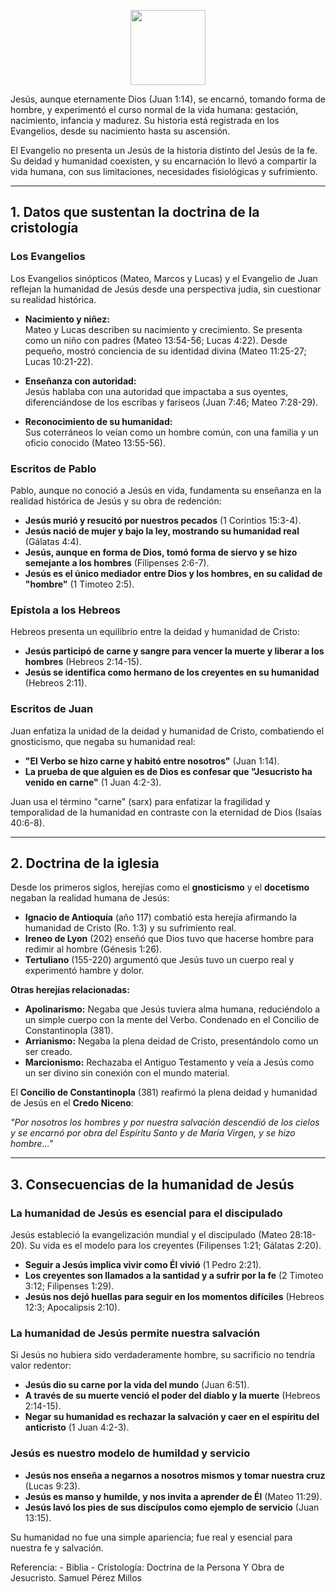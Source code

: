 <p align="center">
  <img src="https://storage2.snappages.site/V8C9R3/assets/images/19524442_1136x1136_500.png" width="120"/>
</p>


Jesús, aunque eternamente Dios (Juan 1:14), se encarnó, tomando forma de hombre, y experimentó el curso normal de la vida humana: gestación, nacimiento, infancia y madurez. Su historia está registrada en los Evangelios, desde su nacimiento hasta su ascensión.  

El Evangelio no presenta un Jesús de la historia distinto del Jesús de la fe. Su deidad y humanidad coexisten, y su encarnación lo llevó a compartir la vida humana, con sus limitaciones, necesidades fisiológicas y sufrimiento.  

---

## **1. Datos que sustentan la doctrina de la cristología**  

### **Los Evangelios**  
Los Evangelios sinópticos (Mateo, Marcos y Lucas) y el Evangelio de Juan reflejan la humanidad de Jesús desde una perspectiva judía, sin cuestionar su realidad histórica.  

- **Nacimiento y niñez:**  
  Mateo y Lucas describen su nacimiento y crecimiento. Se presenta como un niño con padres (Mateo 13:54-56; Lucas 4:22). Desde pequeño, mostró conciencia de su identidad divina (Mateo 11:25-27; Lucas 10:21-22).  

- **Enseñanza con autoridad:**  
  Jesús hablaba con una autoridad que impactaba a sus oyentes, diferenciándose de los escribas y fariseos (Juan 7:46; Mateo 7:28-29).  

- **Reconocimiento de su humanidad:**  
  Sus coterráneos lo veían como un hombre común, con una familia y un oficio conocido (Mateo 13:55-56).  

### **Escritos de Pablo**  
Pablo, aunque no conoció a Jesús en vida, fundamenta su enseñanza en la realidad histórica de Jesús y su obra de redención:  

- **Jesús murió y resucitó por nuestros pecados** (1 Corintios 15:3-4).  
- **Jesús nació de mujer y bajo la ley, mostrando su humanidad real** (Gálatas 4:4).  
- **Jesús, aunque en forma de Dios, tomó forma de siervo y se hizo semejante a los hombres** (Filipenses 2:6-7).  
- **Jesús es el único mediador entre Dios y los hombres, en su calidad de "hombre"** (1 Timoteo 2:5).  

### **Epístola a los Hebreos**  
Hebreos presenta un equilibrio entre la deidad y humanidad de Cristo:  

- **Jesús participó de carne y sangre para vencer la muerte y liberar a los hombres** (Hebreos 2:14-15).  
- **Jesús se identifica como hermano de los creyentes en su humanidad** (Hebreos 2:11).  

### **Escritos de Juan**  
Juan enfatiza la unidad de la deidad y humanidad de Cristo, combatiendo el gnosticismo, que negaba su humanidad real:  

- **"El Verbo se hizo carne y habitó entre nosotros"** (Juan 1:14).  
- **La prueba de que alguien es de Dios es confesar que "Jesucristo ha venido en carne"** (1 Juan 4:2-3).  

Juan usa el término "carne" (sarx) para enfatizar la fragilidad y temporalidad de la humanidad en contraste con la eternidad de Dios (Isaías 40:6-8).  

---

## **2. Doctrina de la iglesia**  

Desde los primeros siglos, herejías como el **gnosticismo** y el **docetismo** negaban la realidad humana de Jesús:  

- **Ignacio de Antioquía** (año 117) combatió esta herejía afirmando la humanidad de Cristo (Ro. 1:3) y su sufrimiento real.  
- **Ireneo de Lyon** (202) enseñó que Dios tuvo que hacerse hombre para redimir al hombre (Génesis 1:26).  
- **Tertuliano** (155-220) argumentó que Jesús tuvo un cuerpo real y experimentó hambre y dolor.  

**Otras herejías relacionadas:**  
- **Apolinarismo:** Negaba que Jesús tuviera alma humana, reduciéndolo a un simple cuerpo con la mente del Verbo. Condenado en el Concilio de Constantinopla (381).  
- **Arrianismo:** Negaba la plena deidad de Cristo, presentándolo como un ser creado.  
- **Marcionismo:** Rechazaba el Antiguo Testamento y veía a Jesús como un ser divino sin conexión con el mundo material.  

El **Concilio de Constantinopla** (381) reafirmó la plena deidad y humanidad de Jesús en el **Credo Niceno**:  

*"Por nosotros los hombres y por nuestra salvación descendió de los cielos y se encarnó por obra del Espíritu Santo y de María Virgen, y se hizo hombre..."*  

---

## **3. Consecuencias de la humanidad de Jesús**  

### **La humanidad de Jesús es esencial para el discipulado**  
Jesús estableció la evangelización mundial y el discipulado (Mateo 28:18-20). Su vida es el modelo para los creyentes (Filipenses 1:21; Gálatas 2:20).  

- **Seguir a Jesús implica vivir como Él vivió** (1 Pedro 2:21).  
- **Los creyentes son llamados a la santidad y a sufrir por la fe** (2 Timoteo 3:12; Filipenses 1:29).  
- **Jesús nos dejó huellas para seguir en los momentos difíciles** (Hebreos 12:3; Apocalipsis 2:10).  

### **La humanidad de Jesús permite nuestra salvación**  
Si Jesús no hubiera sido verdaderamente hombre, su sacrificio no tendría valor redentor:  

- **Jesús dio su carne por la vida del mundo** (Juan 6:51).  
- **A través de su muerte venció el poder del diablo y la muerte** (Hebreos 2:14-15).  
- **Negar su humanidad es rechazar la salvación y caer en el espíritu del anticristo** (1 Juan 4:2-3).  

### **Jesús es nuestro modelo de humildad y servicio**  
- **Jesús nos enseña a negarnos a nosotros mismos y tomar nuestra cruz** (Lucas 9:23).  
- **Jesús es manso y humilde, y nos invita a aprender de Él** (Mateo 11:29).  
- **Jesús lavó los pies de sus discípulos como ejemplo de servicio** (Juan 13:15).  

Su humanidad no fue una simple apariencia; fue real y esencial para nuestra fe y salvación.

Referencia: - Biblia
            - Cristología: Doctrina de la Persona Y Obra de Jesucristo. Samuel Pérez Millos  
